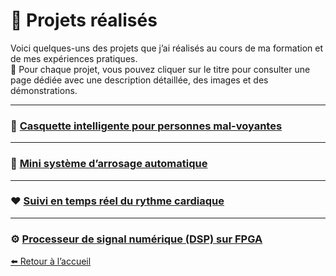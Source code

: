 # 🚀 Projets réalisés


Voici quelques-uns des projets que j’ai réalisés au cours de ma formation et de mes expériences pratiques.  
📝 Pour chaque projet, vous pouvez cliquer sur le titre pour consulter une page dédiée avec une description détaillée, des images et des démonstrations.


---

### 🧢 [Casquette intelligente pour personnes mal-voyantes](casquette.md)

---

### 🌱 [Mini système d’arrosage automatique](arrosage.md)

---

### ❤️ [Suivi en temps réel du rythme cardiaque](rythme_car.md)

---

### ⚙️ [Processeur de signal numérique (DSP) sur FPGA](dsp.md)









[⬅️ Retour à l’accueil](index.md)

